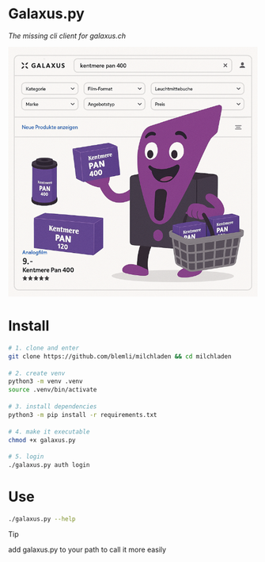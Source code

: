 # Galaxus.py

*The missing cli client for galaxus.ch*

![image-20250424181259146](milchladen.png)

# Install

```bash
# 1. clone and enter
git clone https://github.com/blemli/milchladen && cd milchladen

# 2. create venv
python3 -m venv .venv
source .venv/bin/activate

# 3. install dependencies
python3 -m pip install -r requirements.txt

# 4. make it executable
chmod +x galaxus.py

# 5. login
./galaxus.py auth login

```

# Use

```bash
./galaxus.py --help
```



> [!TIP]
>
> add galaxus.py to your path to call it more easily

